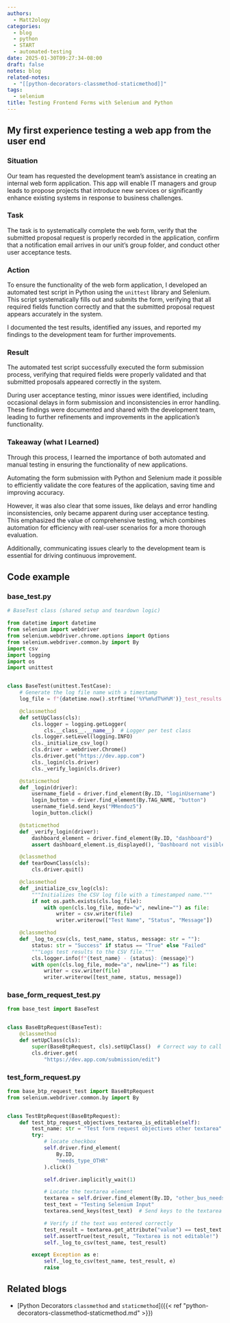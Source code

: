 ```yaml
---
authors:
  - Matt2ology
categories:
  - blog
  - python
  - START
  - automated-testing
date: 2025-01-30T09:27:34-08:00
draft: false
notes: blog
related-notes:
  - "[[python-decorators-classmethod-staticmethod]]"
tags:
  - selenium
title: Testing Frontend Forms with Selenium and Python
---
```


## My first experience testing a web app from the user end

<!-- [Propose edits or changes on GitHub](link to GitHub repo of file) -->

### Situation

Our team has requested the development team’s assistance in creating an
internal web form application. This app will enable IT managers and group leads
to propose projects that introduce new services or significantly enhance
existing systems in response to business challenges.

### Task

The task is to systematically complete the web form, verify that the submitted
proposal request is properly recorded in the application, confirm that a
notification email arrives in our unit’s group folder, and conduct other
user acceptance tests.

### Action

To ensure the functionality of the web form application, I developed an
automated test script in Python using the `unittest` library and Selenium.
This script systematically fills out and submits the form, verifying that all
required fields function correctly and that the submitted proposal request
appears accurately in the system.

I documented the test results, identified any issues, and reported my findings
to the development team for further improvements.

### Result

The automated test script successfully executed the form submission process,
verifying that required fields were properly validated and that submitted
proposals appeared correctly in the system.

During user acceptance testing, minor issues were identified, including
occasional delays in form submission and inconsistencies in error handling.
These findings were documented and shared with the development team, leading to
further refinements and improvements in the application’s functionality.

### Takeaway (what I Learned)

Through this process, I learned the importance of both automated and manual
testing in ensuring the functionality of new applications.

Automating the form submission with Python and Selenium made it possible to
efficiently validate the core features of the application, saving time and
improving accuracy.

However, it was also clear that some issues, like delays and error handling
inconsistencies, only became apparent during user acceptance testing.
This emphasized the value of comprehensive testing, which combines automation
for efficiency with real-user scenarios for a more thorough evaluation.

Additionally, communicating issues clearly to the development team is essential
for driving continuous improvement.

## Code example

### base_test.py

```python
# BaseTest class (shared setup and teardown logic)

from datetime import datetime
from selenium import webdriver
from selenium.webdriver.chrome.options import Options
from selenium.webdriver.common.by import By
import csv
import logging
import os
import unittest


class BaseTest(unittest.TestCase):
    # Generate the log file name with a timestamp
    log_file = f"{datetime.now().strftime('%Y%m%dT%H%M')}_test_results.csv"

    @classmethod
    def setUpClass(cls):
        cls.logger = logging.getLogger(
            cls.__class__.__name__)  # Logger per test class
        cls.logger.setLevel(logging.INFO)
        cls._initialize_csv_log()
        cls.driver = webdriver.Chrome()
        cls.driver.get("https://dev.app.com")
        cls._login(cls.driver)
        cls._verify_login(cls.driver)

    @staticmethod
    def _login(driver):
        username_field = driver.find_element(By.ID, "loginUsername")
        login_button = driver.find_element(By.TAG_NAME, "button")
        username_field.send_keys("MMendoz5")
        login_button.click()

    @staticmethod
    def _verify_login(driver):
        dashboard_element = driver.find_element(By.ID, "dashboard")
        assert dashboard_element.is_displayed(), "Dashboard not visible: Login failed."

    @classmethod
    def tearDownClass(cls):
        cls.driver.quit()

    @classmethod
    def _initialize_csv_log(cls):
        """Initializes the CSV log file with a timestamped name."""
        if not os.path.exists(cls.log_file):
            with open(cls.log_file, mode="w", newline="") as file:
                writer = csv.writer(file)
                writer.writerow(["Test Name", "Status", "Message"])

    @classmethod
    def _log_to_csv(cls, test_name, status, message: str = ""):
        status: str = "Success" if status == "True" else "Failed"
        """Logs test results to the CSV file."""
        cls.logger.info(f"{test_name} - {status}: {message}")
        with open(cls.log_file, mode="a", newline="") as file:
            writer = csv.writer(file)
            writer.writerow([test_name, status, message])
```

### base_form_request_test.py

```Python
from base_test import BaseTest


class BaseBtpRequest(BaseTest):
    @classmethod
    def setUpClass(cls):
        super(BaseBtpRequest, cls).setUpClass()  # Correct way to call super in a class method
        cls.driver.get(
            "https://dev.app.com/submission/edit")
```

### test_form_request.py

```Python
from base_btp_request_test import BaseBtpRequest
from selenium.webdriver.common.by import By


class TestBtpRequest(BaseBtpRequest):
    def test_btp_request_objectives_textarea_is_editable(self):
        test_name: str = "Test form request objectives other textarea"
        try:
            # locate checkbox
            self.driver.find_element(
                By.ID,
                "needs_type_OTHR"
            ).click()

            self.driver.implicitly_wait(1)

            # Locate the textarea element
            textarea = self.driver.find_element(By.ID, "other_bus_needs")
            test_text = "Testing Selenium Input"
            textarea.send_keys(test_text)  # Send keys to the textarea

            # Verify if the text was entered correctly
            test_result = textarea.get_attribute("value") == test_text
            self.assertTrue(test_result, "Textarea is not editable!")
            self._log_to_csv(test_name, test_result)

        except Exception as e:
            self._log_to_csv(test_name, test_result, e)
            raise
```

## Related blogs

- [Python Decorators `classmethod` and `staticmethod`]({{< ref "python-decorators-classmethod-staticmethod.md" >}})
